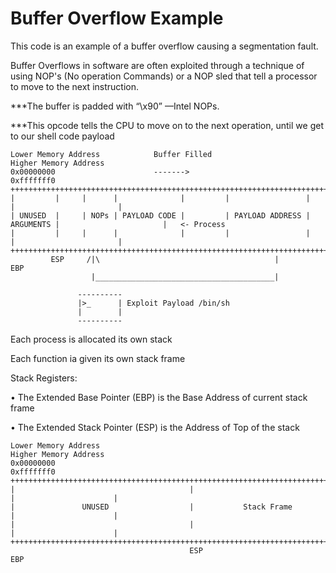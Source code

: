 # Buffer Overflow Example

This code is an example of a buffer overflow causing a segmentation fault.

Buffer Overflows in software are often exploited through a technique of using NOP's (No operation Commands) or a NOP sled that tell a processor to move to the next instruction.

***The buffer is padded with “\x90” —Intel NOPs.

***This opcode tells the CPU to move on to the next operation, until we get to our shell code payload

    Lower Memory Address            Buffer Filled                                     Higher Memory Address
    0x00000000                      ------->                                                     0xfffffff0
    +++++++++++++++++++++++++++++++++++++++++++++++++++++++++++++++++++++++++++++++++++++++++++++++++++++++
    |         |     |      |              |         |                 |           |                       |
    | UNUSED  |     | NOPs | PAYLOAD CODE |         | PAYLOAD ADDRESS | ARGUMENTS |                       |   <- Process
    |         |     |      |              |         |                 |           |                       |
    +++++++++++++++++++++++++++++++++++++++++++++++++++++++++++++++++++++++++++++++++++++++++++++++++++++++
             ESP     /|\                                       |                 EBP
                      |________________________________________|
                   
                   ----------
                   |>_      | Exploit Payload /bin/sh 
                   |        |
                   ----------
                   
  
Each process is allocated its own stack

Each function ia given its own stack frame

Stack Registers:

• The Extended Base Pointer (EBP) is the Base Address of current stack frame

• The Extended Stack Pointer (ESP) is the Address of Top of the stack

    Lower Memory Address                                                              Higher Memory Address
    0x00000000                                                                                   0xfffffff0
    +++++++++++++++++++++++++++++++++++++++++++++++++++++++++++++++++++++++++++++++++++++++++++++++++++++++
    |                                       |                                      |                      |
    |               UNUSED                  |           Stack Frame                |                      |
    |                                       |                                      |                      |
    +++++++++++++++++++++++++++++++++++++++++++++++++++++++++++++++++++++++++++++++++++++++++++++++++++++++
                                            ESP                                   EBP
                             
